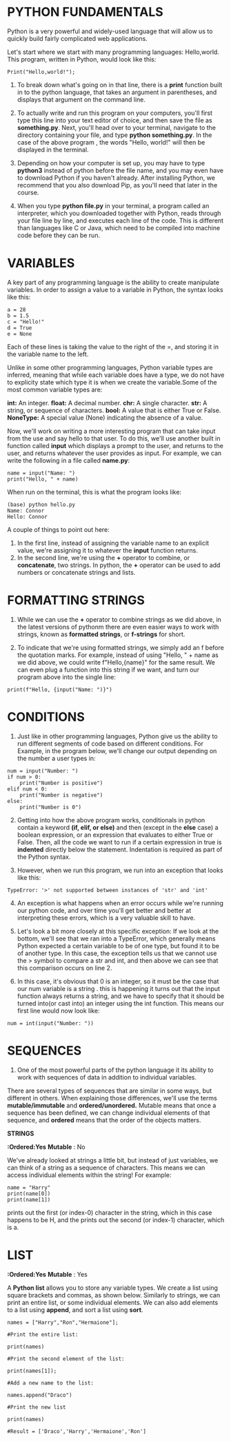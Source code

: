 # **PYTHON FUNDAMENTALS**

Python is a very powerful and widely-used language that will allow us to quickly build fairly complicated web applications.

Let's start where we start with many programming languages: Hello,world. This program, written in Python, would look like this:

```
Print("Hello,world!");
```

1. To break down what's going on in that line, there is a **print** function built in to the python language, that takes an argument in parentheses, and displays that argument on the command line.
2. To actually write and run this program on your computers, you'll first type this line into your text editor of choice, and then save the file as **something.py**. Next, you'll head over to your terminal, navigate to the directory containing your file, and type **python something.py**. In the case of the above program , the words "Hello, world!" will then be displayed in the terminal.

3. Depending on how your computer is set up, you may have to type **python3** instead of python before the file name, and you may even have to download Python if you haven't already. After installing Python, we recommend that you also download Pip, as you'll need that later in the course.
4. When you type **python file.py** in your terminal, a program called an interpreter, which you downloaded together with Python, reads through your file line by line, and executes each line of the code. This is different than languages like C or Java, which need to be compiled into machine code before they can be run.

# **VARIABLES**

A key part of any programming language is the ability to create manipulate variables. In order to assign a value to a variable in Python, the syntax looks like this:

```
a = 28
b = 1.5
c = "Hello!"
d = True
e = None
```

Each of these lines is taking the value to the right of the =, and storing it in the variable name to the left.

Unlike in some other programming languages, Python variable types are inferred, meaning that while each variable does have a type, we do not have to explicity state which type it is when we create the variable.Some of the most common variable types are:

**int:** An integer.
**float:** A decimal number.
**chr:** A single character.
**str:** A string, or sequence of characters.
**bool:** A value that is either True or False.
**NoneType:** A special value (None) indicating the absence of a value.

Now, we'll work on writing a more interesting program that can take input from the use and say hello to that user. To do this, we'll use another built in function called **input** which displays a prompt to the user, and returns to the user, and returns whatever the user provides as input. For example, we can write the following in a file called **name.py**:

```
name = input("Name: ")
print("Hello, " + name)

```

When run on the terminal, this is what the program looks like:

```
(base) python hello.py
Name: Connor
Hello: Connor
```

A couple of things to point out here:

1. In the first line, instead of assigning the variable name to an explicit value, we're assigning it to whatever the **input** function returns.
2. In the second line, we're using the **+** operator to combine, or **concatenate**, two strings. In python, the **+** operator can be used to add numbers or concatenate strings and lists.

# **FORMATTING STRINGS**

1. While we can use the **+** operator to combine strings as we did above, in the latest versions of pythonm there are even easier ways to work with strings, known as **formatted strings**, or **f-strings** for short.

2. To indicate that we're using formatted strings, we simply add an f before the quotation marks. For example, instead of using "Hello, " + name as we did above, we could write f"Hello,{name}" for the same result. We can even plug a function into this string if we want, and turn our program above into the single line:

```
print(f"Hello, {input("Name: ")}")
```

# **CONDITIONS**

1. Just like in other programming languages, Python give us the ability to run different segments of code based on different conditions. For Example, in the program below, we'll change our output depending on the number a user types in:

```
num = input("Number: ")
if num > 0:
    print("Number is positive")
elif num < 0:
    print("Number is negative")
else:
    print("Number is 0")

```

2. Getting into how the above program works, conditionals in python contain a keyword **(if, elif, or else)** and then (except in the **else** case) a boolean expression, or an expression that evaluates to either True or False. Then, all the code we want to run if a certain expression in true is **indented** directly below the statement. Indentation is required as part of the Python syntax.

3. However, when we run this program, we run into an exception that looks like this:

```
TypeError: '>' not supported between instances of 'str' and 'int'
```

4. An exception is what happens when an error occurs while we're running our python code, and over time you'll get better and better at interpreting these errors, which is a very valuable skill to have.
5. Let's look a bit more closely at this specific exception: If we look at the bottom, we'll see that we ran into a TypeError, which generally means Python expected a certain variable to be of one type, but found it to be of another type. In this case, the exception tells us that we cannot use the > symbol to compare a str and int, and then above we can see that this comparison occurs on line 2.

6. In this case, it's obvious that 0 is an integer, so it must be the case that our num variable is a string . this is happening it turns out that the input function always returns a string, and we have to specify that it should be turned into(or cast into) an integer using the int function. This means our first line would now look like:

```
num = int(input("Number: "))

```

# **SEQUENCES**

1. One of the most powerful parts of the python language it its ability to work with sequences of data in addition to individual variables.

There are several types of sequences that are similar in some ways, but different in others. When explaining those differences, we'll use the terms **mutable/immutable** and **ordered/unordered.** Mutable means that once a sequence has been defined, we can change individual elements of that sequence, and **ordered** means that the order of the objects matters.

**STRINGS**

**:Ordered:Yes**
**Mutable** : No

We've already looked at strings a little bit, but instead of just variables, we can think of a string as a sequence of characters. This means we can access individual elements within the string! For example:

```
name = "Harry"
print(name[0])
print(name[1])

```

prints out the first (or index-0) character in the string, which in this case happens to be H, and the prints out the second (or index-1) character, which is a.

# **LIST**

**:Ordered:Yes**
**Mutable** : Yes

A **Python list** allows you to store any variable types. We create a list using square brackets and commas, as shown below. Similarly to strings, we can print an entire list, or some individual elements. We can also add elements to a list using **append**, and sort a list using **sort**.

```
names = ["Harry","Ron","Hermaione"];

#Print the entire list:

print(names)

#Print the second element of the list:

print(names[1]);

#Add a new name to the list:

names.append("Draco")

#Print the new list

print(names)

#Result = ['Draco','Harry','Hermaione','Ron']

```
